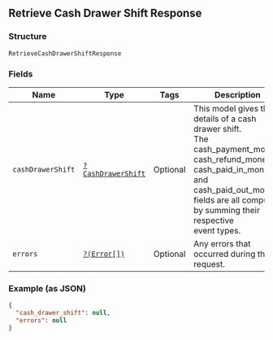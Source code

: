 ## Retrieve Cash Drawer Shift Response

### Structure

`RetrieveCashDrawerShiftResponse`

### Fields

| Name | Type | Tags | Description |
|  --- | --- | --- | --- |
| `cashDrawerShift` | [`?CashDrawerShift`](/doc/models/cash-drawer-shift.md) | Optional | This model gives the details of a cash drawer shift.<br>The cash_payment_money, cash_refund_money, cash_paid_in_money,<br>and cash_paid_out_money fields are all computed by summing their respective<br>event types. |
| `errors` | [`?(Error[])`](/doc/models/error.md) | Optional | Any errors that occurred during the request. |

### Example (as JSON)

```json
{
  "cash_drawer_shift": null,
  "errors": null
}
```

